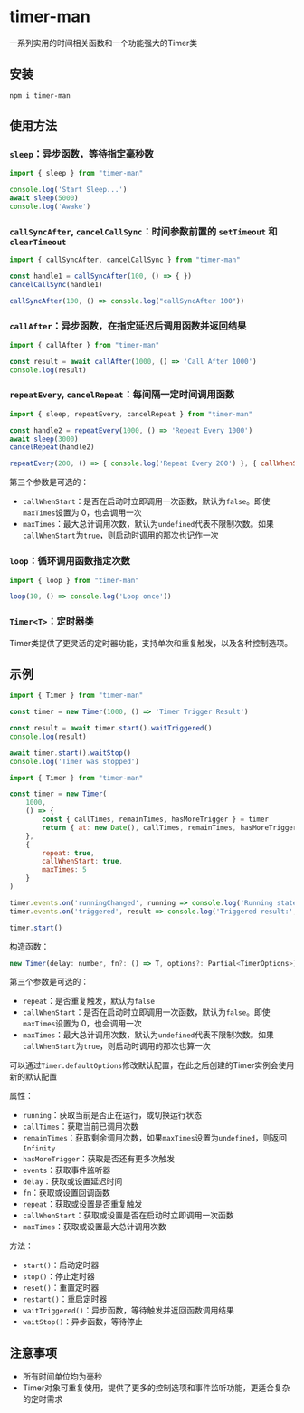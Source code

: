 # timer-man

一系列实用的时间相关函数和一个功能强大的Timer类

## 安装

```bash
npm i timer-man
```

## 使用方法

### `sleep`：异步函数，等待指定毫秒数

```javascript
import { sleep } from "timer-man"

console.log('Start Sleep...')
await sleep(5000)
console.log('Awake')
```

### `callSyncAfter`, `cancelCallSync`：时间参数前置的 `setTimeout` 和 `clearTimeout`

```javascript
import { callSyncAfter, cancelCallSync } from "timer-man"

const handle1 = callSyncAfter(100, () => { })
cancelCallSync(handle1)

callSyncAfter(100, () => console.log("callSyncAfter 100"))
```

### `callAfter`：异步函数，在指定延迟后调用函数并返回结果

```javascript
import { callAfter } from "timer-man"

const result = await callAfter(1000, () => 'Call After 1000')
console.log(result)
```

### `repeatEvery`, `cancelRepeat`：每间隔一定时间调用函数

```javascript
import { sleep, repeatEvery, cancelRepeat } from "timer-man"

const handle2 = repeatEvery(1000, () => 'Repeat Every 1000')
await sleep(3000)
cancelRepeat(handle2)

repeatEvery(200, () => { console.log('Repeat Every 200') }, { callWhenStart: true, maxTimes: 10 })
```

第三个参数是可选的：

- `callWhenStart`：是否在启动时立即调用一次函数，默认为`false`。即使`maxTimes`设置为 0，也会调用一次
- `maxTimes`：最大总计调用次数，默认为`undefined`代表不限制次数。如果`callWhenStart`为`true`，则启动时调用的那次也记作一次

### `loop`：循环调用函数指定次数

```javascript
import { loop } from "timer-man"

loop(10, () => console.log('Loop once'))
```

### `Timer<T>`：定时器类

Timer类提供了更灵活的定时器功能，支持单次和重复触发，以及各种控制选项。

## 示例

```javascript
import { Timer } from "timer-man"

const timer = new Timer(1000, () => 'Timer Trigger Result')

const result = await timer.start().waitTriggered()
console.log(result)

await timer.start().waitStop()
console.log('Timer was stopped')
```

```javascript
import { Timer } from "timer-man"

const timer = new Timer(
    1000,
    () => {
        const { callTimes, remainTimes, hasMoreTrigger } = timer
        return { at: new Date(), callTimes, remainTimes, hasMoreTrigger }
    },
    {
        repeat: true,
        callWhenStart: true,
        maxTimes: 5
    }
)

timer.events.on('runningChanged', running => console.log('Running state changed to ', running))
timer.events.on('triggered', result => console.log('Triggered result:', result))

timer.start()
```

构造函数：

```javascript
new Timer(delay: number, fn?: () => T, options?: Partial<TimerOptions>)
```

第三个参数是可选的：

- `repeat`：是否重复触发，默认为`false`
- `callWhenStart`：是否在启动时立即调用一次函数，默认为`false`。即使`maxTimes`设置为 0，也会调用一次
- `maxTimes`：最大总计调用次数，默认为`undefined`代表不限制次数。如果`callWhenStart`为`true`，则启动时调用的那次也算一次

可以通过`Timer.defaultOptions`修改默认配置，在此之后创建的Timer实例会使用新的默认配置

属性：

- `running`：获取当前是否正在运行，或切换运行状态
- `callTimes`：获取当前已调用次数
- `remainTimes`：获取剩余调用次数，如果`maxTimes`设置为`undefined`，则返回`Infinity`
- `hasMoreTrigger`：获取是否还有更多次触发
- `events`：获取事件监听器
- `delay`：获取或设置延迟时间
- `fn`：获取或设置回调函数
- `repeat`：获取或设置是否重复触发
- `callWhenStart`：获取或设置是否在启动时立即调用一次函数
- `maxTimes`：获取或设置最大总计调用次数

方法：

- `start()`：启动定时器
- `stop()`：停止定时器
- `reset()`：重置定时器
- `restart()`：重启定时器
- `waitTriggered()`：异步函数，等待触发并返回函数调用结果
- `waitStop()`：异步函数，等待停止

## 注意事项

- 所有时间单位均为毫秒
- Timer对象可重复使用，提供了更多的控制选项和事件监听功能，更适合复杂的定时需求